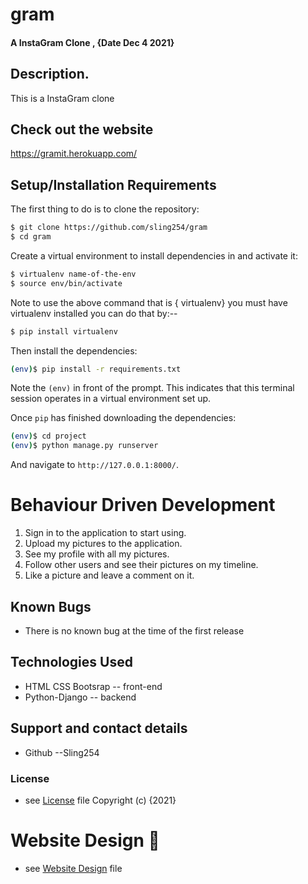 # gram


#### A InstaGram Clone  , {Date Dec 4 2021}

## Description.
This is a InstaGram clone

## Check out the website

https://gramit.herokuapp.com/
## Setup/Installation Requirements

The first thing to do is to clone the repository:

```sh
$ git clone https://github.com/sling254/gram
$ cd gram
```

Create a virtual environment to install dependencies in and activate it:

```sh
$ virtualenv name-of-the-env
$ source env/bin/activate
```
Note to use the above command that is { virtualenv} you must have virtualenv installed you can do that by:--
```sh
$ pip install virtualenv 

```
Then install the dependencies:

```sh
(env)$ pip install -r requirements.txt
```
Note the `(env)` in front of the prompt. This indicates that this terminal
session operates in a virtual environment set up.

Once `pip` has finished downloading the dependencies:
```sh
(env)$ cd project
(env)$ python manage.py runserver
```
And navigate to `http://127.0.0.1:8000/`.


# Behaviour Driven Development
1. Sign in to the application to start using.
2. Upload my pictures to the application.
3. See my profile with all my pictures.
4. Follow other users and see their pictures on my timeline.
5. Like a picture and leave a comment on it.
## Known Bugs
- There is no known bug at the time of the first release

## Technologies Used
- HTML CSS Bootsrap -- front-end
- Python-Django -- backend

## Support and contact details
- Github  --Sling254

### License
* see [License](https://github.com/sling254/gram/blob/main/LICENSE)  file
Copyright (c) {2021}



# Website Design :link:
* see [Website Design](https://www.figma.com/file/uIJ7YaygdacsQpufo6gZlB/gram?node-id=1%3A3) file


